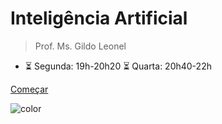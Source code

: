 <h1 id="cover-heading">
  Inteligência Artificial
</h1>


>  Prof. Ms. Gildo Leonel


<!-- TODO: Update to match your project's benefits/features. Git emojis work great here. -->

- :hourglass_flowing_sand: Segunda: 19h-20h20 :hourglass_flowing_sand: Quarta: 20h40-22h


[Começar](#apresentação) <!-- TODO: Use ID of your homepage heading -->

<!-- TODO: Set your background color or image. -->
![color](#b3d9f8)
